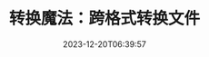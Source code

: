 ---
############################# Static ##########################
layout: "family"
date: 2023-12-20T06:39:57
draft: false

product: "Conversion"
product_tag: "conversion"

############################# Head ############################
head_title: "文件转换 API | 在本地 API 和在线服务"
head_description: "轻松免费转换 Word、PDF、Excel、Powerpoint 或图像文件"

############################# Header ##########################
title: "转换魔法：跨格式转换文件"
description: |
  轻松地将各种源格式的文档转换为不同的目标格式。享受广泛支持的转换，无需额外的软件，如 MS Office、Apache Open Office、Adobe Acrobat Reader 等。

  从各种来源加载文档，包括文件、流、URL、FTP 服务器、Amazon S3、Azure Blob 存储等。

  通过实现必要的接口使用任何缓存存储类型，例如 Amazon S3、Dropbox、Google Drive、Windows Azure、Redis 等。

############################# Platforms ############################
supported_platforms:
  enable: true  
  head_title: "选择您的平台"
  title: "支持的平台"
  description: "GroupDocs.Conversion 库支持以下操作系统和框架"
  details_link_title: "了解更多"
  items:
    # supported_platforms loop
    - title: ".NET"
      description: "GroupDocs.Conversion for .NET"
      color: "blue"
      tag: "net"
      link: "/conversion/net/"
      features_link: "https://docs.groupdocs.com/conversion/net/system-requirements/"
      features:
        # features loop
        - content: ".NET Framework 4.6.2+  <br>  .NET Core 3.1  <br>  .NET 6+"
          rows: "3"
        # features loop
        - content: "Windows, Linux"
          rows: "1"
        # features loop
        - content: "3K+ 转换对"
          rows: "1"        
    
    # supported_platforms loop
    - title: "Java"
      description: "GroupDocs.Conversion for Java"
      color: "red"
      tag: "java"
      link: "/conversion/java/"
      features_link: "https://docs.groupdocs.com/conversion/java/system-requirements/"
      features:
        # features loop
        - content: "J2SE 8.0 (1.8)+"
          rows: "3"
        # features loop
        - content:  "Windows, Linux, macOS"
          rows: "1"       
        # features loop
        - content: "3K+ 转换对"
          rows: "1"        

    # supported_platforms loop
    - title: "Node.js"
      description: "GroupDocs.Conversion for Node.js"
      color: "green"
      tag: "nodejs-java"
      link: "/conversion/nodejs-java/"
      features_link: "https://docs.groupdocs.com/conversion/nodejs-java/system-requirements/"
      features:
        # features loop
        - content: "Node.js 16+  <br>  and J2SE 8.0 (1.8)+"
          rows: "3"
        # features loop
        - content:  "Windows, Linux, macOS"
          rows: "1"
        # features loop
        - content:  "3K+ 转换对"
          rows: "1"


############################# Features ############################

features:
  enable: true
  title: "GroupDocs.Conversion 的功能集"
  description: "API 可在多种类型之间转换文件，如 HTML、PDF、Word、Excel、PNG 等，无需第三方软件。"

  items:
    # feature loop
    - icon: "convert"
      title: "转换文档和图像"
      content: "将不同源格式的文件转换为各种目标格式。"

    # feature loop
    - icon: "password"
      title: "打开受保护的文档"
      content: "指定密码以打开加密的文档。"

    # feature loop
    - icon: "load"
      title: "从任何地方加载文件"
      content: "从各种文件、URL、FTP 服务器、Amazon S3 等加载文档。"
    
    # feature loop
    - icon: "settings"
      title: "管理输出设置"
      content: "旋转和重新排序页面，指定是否呈现备注和评论。"


############################# Code samples ############################
code_samples:
  enable: true
  title: "GroupDocs.Conversion 代码示例"
  description: "C#、Java、TypeScript 中典型 GroupDocs.Conversion 操作的一些用例"
  items:
    # code sample loop
    - title: "几行代码将 PDF 转换为 DOCX"
      content: |
       使用 GroupDocs.Conversion，您可以轻松地将 PDF 文件转换为 DOCX - 您只需要几行代码。它也不需要像 Microsoft Word 或 Adobe Acrobat 这样的第三方软件。以下是一个实现方式的示例：
      samples:
        - language: "C#"
          color: "blue"
          content: |
            ```csharp {style=abap}   
            // 加载源 PDF 文件
            using (var converter = new GroupDocs.Conversion.Converter("sample.pdf"))
            {
                // 设置 DOCX 格式的转换选项
                var options = new WordProcessingConvertOptions();
                // 转换为 DOCX 格式
                converter.Convert("converted.docx", options);
            }
            ```
        - language: "Java"
          color: "red"
          content: |
            ```java {style=abap}   
            import com.groupdocs.conversion.Converter;
            import com.groupdocs.conversion.options.convert.WordProcessingConvertOptions;
            ...
            // 加载源 PDF 文件
            Converter converter = new Converter("sample.pdf");
            // 设置 DOCX 格式的转换选项
            WordProcessingConvertOptions options = new WordProcessingConvertOptions();
            // 转换为 DOCX 格式
            converter.convert("converted.docx", options);
            ```
        - language: "TypeScript"
          color: "green"
          content: |
            ```javascript {style=abap}  
            // 加载源 PDF 文件
            const converter = new groupdocs.conversion.Converter("sample.pdf");
            // 设置 DOCX 格式的转换选项
            const options = new groupdocs.conversion.WordProcessingConvertOptions();
            // 转换为 DOCX 格式
            converter.convert("converted.docx", options);
            ```


############################# Formats ############################
formats:
  enable: true
  title:  "支持 60+ 文件格式"
  description: "GroupDocs.Conversion 支持与最流行的 [文件格式](https://docs.groupdocs.com/conversion/net/supported-file-formats/) 进行操作。"


############################# Metrics ############################

metrics:
  enable: true
  title: "深入的指标和统计见解"
  description: "深入分析我们的关键数字，提供全面的指标和统计见解，展示我们的成就、影响和增长。"

  items:
    # metrics loop
    - number: "3K+"
      title: "支持的转换对"
      content: "轻松转换成千上万个支持的对 - Microsoft Office、PDF、图像、视频、音频和数据库。赋予用户转换多样文件类型的灵活性和便利性。"
    # metrics loop
    - number: "1.0M"
      title: "NuGet 下载"
      content: "加入我们满意的用户，选择我们的 NuGet 包。我们的解决方案已成为开发者社区中备受信赖和广泛采用的资源，为无数项目提供了无缝集成和宝贵功能。"

    # metrics loop
    - number: "10+"
      title: "库"
      content: "我们的产品包括 10+ 库，提供高级功能以优化性能。这些库旨在满足不同的开发需求，具有无与伦比的能力。"
    
    # metrics loop
    - number: "100+"
      title: "满意的客户"
      content: "凭借卓越的品质，我们的产品赢得了超过 100 名满意的客户的信任，他们依赖其强大的功能和可靠的性能。通过我们创新的解决方案找到成功和效率。"


############################# Customers ############################
# logo size X1 => 170:70  X2 => 340 : 140

customers:
  enable: true
  title: "我们的快乐客户"
  description: "GroupDocs 库被世界各地的知名品牌和杰出公司采用。"

  items:
    # customers loop
    - title: "BenQ Corporation"
      logo: "benq"
    # customers loop
    - title: "Nasdaq Stock Market"
      logo: "nasdaq"
    # customers loop
    - title: "AT&T Inc."
      logo: "att"
    # customers loop
    - title: "AstraZeneca"
      logo: "astrazeneca"
    # customers loop
    - title: "Central Bank of Argentina"
      logo: "argentinacentralbank"
    # customers loop
    - title: "Roche Holding AG"
      logo: "roche"
    # customers loop
    - title: "Capita"
      logo: "capita"
    # customers loop
    - title: "Axa S.A."
      logo: "axa"
    # customers loop
    - title: "Instructure Inc."
      logo: "instructure"
     # customers loop
    - title: "Wipro"
      logo: "wipro"



############################# Actions ############################

actions:
  enable: true
  title: "准备好开始了吗？"
  description: "免费试用 GroupDocs.Conversion 功能或申请许可证"

  items:
    #  loop
    - title: ".NET"
      link: "/conversion/net/"
      color: "blue"
        #  loop
    - title: "Java"
      link: "/conversion/java/"
      color: "red"
        #  loop
    - title: "Node.js"
      link: "/conversion/nodejs-java/"
      color: "green"


############################# Faq ############################

faq:
  enable: true
  title: "常见问题和关注点"
  description: "在我们的常见问题解答部分找到常见问题的答案，以快速解决您的疑问和关注。"

  items:
    #  loop
    - question: "我可以在购买之前评估 GroupDocs 产品吗？"
      answer: |
        是的！所有 GroupDocs 产品都有一个无风险的评估版本可供使用。我们强烈建议开发者在购买之前下载并尝试我们的 API，以确保它们完全满足您的需求。
    #  loop
    - question: "GroupDocs 是否进行产品演示？"
      answer: |
        不，我们的重点是我们的 API，使产品功能最强大和最稳定。我们提供完全功能和免费试 用的临时许可证，以便您自己测试产品。
    #  loop
    - question: "我从哪里下载产品？"
      answer: |
        所有产品都可以从网站下载。我们不会通过邮寄方式发送我们的软件的实体副本。    
    #  loop
    - question: "GroupDocs 开发者许可证是按用户还是按具名用户计费？"
      answer: |
        GroupDocs 开发者许可证按用户计费，而不是按具名用户计费。我们理解编码团队的成员可能会随时间而变化，更新许可证每次发生这种情况并不现实。
    #  loop
    - question: "我们的构建或 CI (持续集成) 服务器需要单独的许可证吗？"
      answer: |
        不，我们很高兴客户在一个服务器上免费使用 GroupDocs 产品进行解决方案构建，无需额外费用。此安装不应用于绕过您与 GroupDocs 的协议的许可条款，并且应尊重您已购买的许可证所施加的任何可再分配或位置限制。

############################# Cloud ############################

cloud_links:
  enable: true
  title: "GroupDocs.Conversion 低代码 API"
  description: "通过我们的基于云的 REST API 在任何类型的应用程序中加速文档或图像转换"

  items:
    #  loop
    - icon: "groupdocs_conversion-for-curl"
      title: "GroupDocs.Conversion Cloud for cURL"
      link: "https://products.groupdocs.cloud/conversion/curl"
      content: "利用 cURL RESTful 文件转换 API，在您的应用程序中轻松转换各种文件格式，包括 Microsoft Office、PDF、Email、Project、HTML 等。"

    #  loop
    - icon: "groupdocs_conversion-for-net"
      title: "GroupDocs.Conversion Cloud for .NET"
      link: "https://products.groupdocs.cloud/conversion/net"
      content: "使用 .NET 文件转换 REST API，在任何平台上无缝转换 Microsoft Office、PDF、Email、Project、HTML 和各种常见文件格式，使用 Cloud SDK。"
    #  loop
    - icon: "groupdocs_conversion-for-java"
      title: "GroupDocs.Conversion Cloud for Java"
      link: "https://products.groupdocs.cloud/conversion/java"
      content: "通过访问任何平台均能进行 REST API 调用的高级文档转换功能，增强您的基于云的 Java 应用程序。"

############################# Apps ############################

app_links:
  enable: true
  title: "GroupDocs.Conversion 无代码应用程序"
  description: "在线应用程序，允许您在浏览器中转换 100+ 种流行文件格式"

  items:
    #  loop
    - icon: "groupdocs_conversion-app"
      title: "GroupDocs.Conversion <br> Total"
      link: "https://products.groupdocs.app/conversion/total"
      content: "轻松将超过数百种格式转换为 PDF、XLSX、DOCX、XPS、HTML 等。"

    #  loop
    - icon: "groupdocs_words-app"
      title:  "GroupDocs.Conversion <br> DOC to XLS"
      link: "https://products.groupdocs.app/conversion/doc-to-xls"
      content: "免费在线应用程序，允许直接从您的 Web 浏览器将 DOC 转换为 XLS 格式。"

    #  loop
    - icon: "groupdocs_pdf-app"
      title:  "GroupDocs.Conversion <br> PDF to DOCX"
      link: "https://products.groupdocs.app/conversion/pdf-to-docx"
      content: "通过我们用户友好的界面轻松将您的 PDF 文档转换为 Word (DOCX) 格式。"
    

---